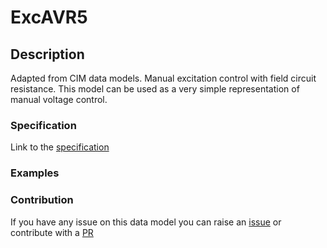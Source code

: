 # ExcAVR5

## Description 

Adapted from CIM data models. Manual excitation control with field circuit resistance. This model can be used as a very simple representation of manual voltage control.
### Specification

Link to the [specification](https://smart-data-models.github.io/dataModel.EnergyCIM/ExcAVR5/doc/spec.md)
### Examples
### Contribution

 If you have any issue on this data model you can raise an [issue](https://github.com/smart-data-models/dataModel.EnergyCIM/issues)  or contribute with a [PR](https://github.com/smart-data-models/dataModel.EnergyCIM/pulls)
